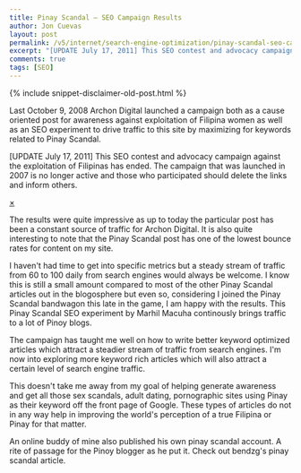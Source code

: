 ```yaml
---
title: Pinay Scandal – SEO Campaign Results
author: Jon Cuevas
layout: post
permalink: /v5/internet/search-engine-optimization/pinay-scandal-seo-campaign-results/
excerpt: "[UPDATE July 17, 2011] This SEO contest and advocacy campaign against the exploitation of Filipinas has ended. The campaign that was launched in 2007 is no longer active and those who participated should delete the links and inform others."
comments: true
tags: [SEO]
---
```

{% include snippet-disclaimer-old-post.html %}

<p class="lead">Last October 9, 2008 Archon Digital launched a campaign both as a cause oriented post for awareness against exploitation of Filipina women as well as an SEO experiment to drive traffic to this site by maximizing for keywords related to Pinay Scandal.</p>

<div class="alert-box secondary">
  <p>
    [UPDATE July 17, 2011] This SEO contest and advocacy campaign against the exploitation of Filipinas has ended. The campaign that was launched in 2007 is no longer active and those who participated should delete the links and inform others.
  </p>
  <a href="" class="close">&times;</a>
</div>

The results were quite impressive as up to today the particular post has been a constant source of traffic for Archon Digital. It is also quite interesting to note that the Pinay Scandal post has one of the lowest bounce rates for content on my site.

I haven't had time to get into specific metrics but a steady stream of traffic from 60 to 100 daily from search engines would always be welcome. I know this is still a small amount compared to most of the other Pinay Scandal articles out in the blogosphere but even so, considering I joined the Pinay Scandal bandwagon this late in the game, I am happy with the results. This Pinay Scandal SEO experiment by Marhil Macuha continously brings traffic to a lot of Pinoy blogs.

The campaign has taught me well on how to write better keyword optimized articles which attract a steadier stream of traffic from search engines. I'm now into exploring more keyword rich articles which will also attract a certain level of search engine traffic.

This doesn't take me away from my goal of helping generate awareness and get all those sex scandals, adult dating, pornographic sites using Pinay as their keyword off the front page of Google. These types of articles do not in any way help in improving the world's perception of a true Filipina or Pinay for that matter.

An online buddy of mine also published his own pinay scandal account. A rite of passage for the Pinoy blogger as he put it. Check out bendzg's pinay scandal article.
